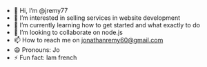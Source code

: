 - 👋 Hi, I’m @jremy77
- 👀 I’m interested in selling services in website development
- 🌱 I’m currently learning how to get started and what exactly to do
- 💞️ I’m looking to collaborate on node.js
- 📫 How to reach me on jonathanremy60@gmail.com
- 😄 Pronouns: Jo
- ⚡ Fun fact: Iam french 

<!---
jremy77/jremy77 is a ✨ special ✨ repository because its `README.md` (this file) appears on your GitHub profile.
You can click the Preview link to take a look at your changes.
--->
